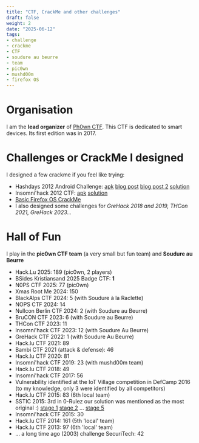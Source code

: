 ```yaml
---
title: "CTF, CrackMe and other challenges"
draft: false
weight: 2
date: "2025-06-12"
tags:
- challenge
- crackme
- CTF
- soudure au beurre
- team
- pic0wn
- mushd00m
- firefox OS
---
```


# Organisation

I am the **lead organizer** of [Ph0wn CTF](https://ph0wn.org). This CTF is dedicated to smart devices. Its first edition was in 2017.

# Challenges or CrackMe I designed

I designed a few crackme if you feel like trying:

- Hashdays 2012 Android Challenge: [apk](./hashdays-challenge.apk) [blog post](http://blog.fortinet.com/post/hashdays-android-challenge-win-a-fortigate) [blog post 2](http://blog.fortinet.com/post/hashdays-android-challenge-the-solution) [solution](./hashdayschallenge.pdf)
- Insomni'hack 2012 CTF: [apk](./insomnidroid.apk) [solution](./insomnichallenge.pdf)
- [Basic Firefox OS CrackMe](https://github.com/cryptax/firecrackme)
- I also designed some challenges for *GreHack 2018 and 2019, THCon 2021, GreHack 2023...*

# Hall of Fun

I play in the **pic0wn CTF team** (a very small but fun team) and **Soudure au Beurre**

- Hack.Lu 2025: 189 (pic0wn, 2 players)
- BSides Kristiansand 2025 Badge CTF: **1**
- N0PS CTF 2025: 77 (pic0wn)
- Xmas Root Me 2024: 150
- BlackAlps CTF 2024: 5 (with Soudure à la Raclette)
- NOPS CTF 2024: 14
- Nullcon Berlin CTF 2024: 2 (with Soudure au Beurre)
- BruCON CTF 2023: 6 (with Soudure au Beurre)
- THCon CTF 2023: 11
- Insomni'hack CTF 2023: 12 (with Soudure Au Beurre)
- GreHack CTF 2022: 1 (with Soudure Au Beurre)
- Hack.lu CTF 2021: 89
- Bambi CTF 2021 (attack & defense): 46
- Hack.lu CTF 2020: 81
- Insomni'hack CTF 2019: 23 (with mushd00m team)
- Hack.lu CTF 2018: 49
- Insomni'hack CTF 2017: 56 
- Vulnerability identified at the IoT Village competition in DefCamp 2016 (to my knowledge, only 3 were identified by all competitors)
- Hack.lu CTF 2015: 83 (6th local team)
- SSTIC 2015: 3rd in 0-Rulez our solution was mentioned as the most original :) [stage 1](https://pico.masdescrocodiles.fr/static/uploads/BD/pico-sstic-stage1.png) [stage 2](https://pico.masdescrocodiles.fr/static/uploads/BD/pico-sstic-stage2.png)  ... [stage 5](https://pico.masdescrocodiles.fr/static/uploads/BD/pico-sstic-stage5.png)
- Insomni'hack CTF 2015: 30
- Hack.lu CTF 2014: 161 (5th 'local' team)
- Hack.lu CTF 2013: 97 (6th 'local' team)
- ... a long time ago (2003) challenge SecuriTech: 42
